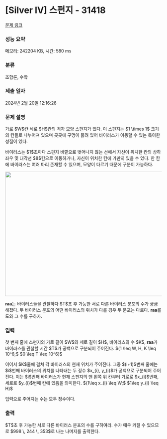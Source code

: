 # [Silver IV] 스펀지 - 31418 

[문제 링크](https://www.acmicpc.net/problem/31418) 

### 성능 요약

메모리: 242204 KB, 시간: 580 ms

### 분류

조합론, 수학

### 제출 일자

2024년 2월 20일 12:16:26

### 문제 설명

<p>가로 $W$칸 세로 $H$칸의 격자 모양 스펀지가 있다. 이 스펀지는 $1 \times 1$ 크기의 칸들로 나누어져 있으며 곳곳에 구멍이 뚫려 있어 바이러스가 이동할 수 있는 특이한 성질이 있다.</p>

<p>바이러스는 $1$초마다 스펀지 바깥으로 벗어나지 않는 선에서 자신이 위치한 칸의 상하좌우 및 대각선 $8$칸으로 이동하거나, 자신이 위치한 칸에 가만히 있을 수 있다. 한 칸에 바이러스는 여러 마리 존재할 수 있으며, 모양이 다르기 때문에 구분이 가능하다.</p>

<p style="text-align: center;"><img alt="" height="399" src="" width="550"></p>

<p><strong>raa</strong>는 바이러스들을 관찰하다 $T$초 후 가능한 서로 다른 바이러스 분포의 수가 궁금해졌다. 두 바이러스 분포의 어떤 바이러스의 위치가 다를 경우 두 분포는 다르다. <strong>raa</strong>를 도와 그 수를 구하자.</p>

### 입력 

 <p>첫 번째 줄에 스펀지의 가로 길이 $W$와 세로 길이 $H$, 바이러스의 수 $K$, <strong>raa</strong>가 바이러스를 관찰할 시간 $T$가 공백으로 구분되어 주어진다. $(1 \leq W, H, K \leq 10^6;$ $0 \leq T \leq 10^6)$</p>

<p>이어서 $K$줄에 걸쳐 각 바이러스의 현재 위치가 주어진다. 그중 $(i+1)$번째 줄에는 $i$번째 바이러스의 위치를 나타내는 두 정수 $x_{i}, y_{i}$가 공백으로 구분되어 주어진다. 이는 $i$번째 바이러스가 현재 스펀지의 맨 왼쪽 위 칸부터 가로로 $x_{i}$번째, 세로로 $y_{i}$번째 칸에 있음을 의미한다. $(1\leq x_{i} \leq W;$ $1\leq y_{i} \leq H)$</p>

<p>입력으로 주어지는 수는 모두 정수이다.</p>

### 출력 

 <p>$T$초 후 가능한 서로 다른 바이러스 분포의 수를 구하여라. 수가 매우 커질 수 있으므로 $998 \, 244 \, 353$로 나눈 나머지를 출력한다.</p>

